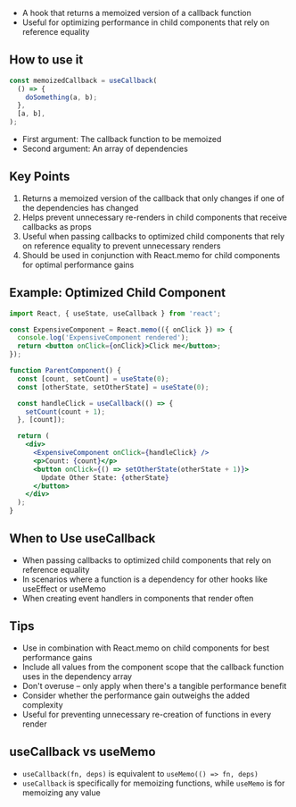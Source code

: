 - A hook that returns a memoized version of a callback function
- Useful for optimizing performance in child components that rely on reference equality

## How to use it

```jsx
const memoizedCallback = useCallback(
  () => {
    doSomething(a, b);
  },
  [a, b],
);
```

- First argument: The callback function to be memoized
- Second argument: An array of dependencies

## Key Points
1. Returns a memoized version of the callback that only changes if one of the dependencies has changed
2. Helps prevent unnecessary re-renders in child components that receive callbacks as props
3. Useful when passing callbacks to optimized child components that rely on reference equality to prevent unnecessary renders
4. Should be used in conjunction with React.memo for child components for optimal performance gains

## Example: Optimized Child Component

```jsx
import React, { useState, useCallback } from 'react';

const ExpensiveComponent = React.memo(({ onClick }) => {
  console.log('ExpensiveComponent rendered');
  return <button onClick={onClick}>Click me</button>;
});

function ParentComponent() {
  const [count, setCount] = useState(0);
  const [otherState, setOtherState] = useState(0);

  const handleClick = useCallback(() => {
    setCount(count + 1);
  }, [count]);

  return (
    <div>
      <ExpensiveComponent onClick={handleClick} />
      <p>Count: {count}</p>
      <button onClick={() => setOtherState(otherState + 1)}>
        Update Other State: {otherState}
      </button>
    </div>
  );
}
```

## When to Use useCallback
- When passing callbacks to optimized child components that rely on reference equality
- In scenarios where a function is a dependency for other hooks like useEffect or useMemo
- When creating event handlers in components that render often

## Tips
- Use in combination with React.memo on child components for best performance gains
- Include all values from the component scope that the callback function uses in the dependency array
- Don't overuse – only apply when there's a tangible performance benefit
- Consider whether the performance gain outweighs the added complexity
- Useful for preventing unnecessary re-creation of functions in every render

## useCallback vs useMemo
- `useCallback(fn, deps)` is equivalent to `useMemo(() => fn, deps)`
- `useCallback` is specifically for memoizing functions, while `useMemo` is for memoizing any value
